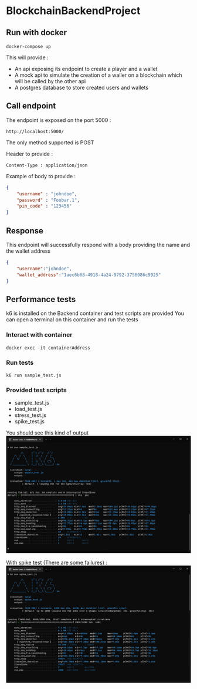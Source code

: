 # BlockchainBackendProject

## Run with docker
```shell
docker-compose up
```

This will provide : 
 - An api exposing its endpoint to create a player and a wallet
 - A mock api to simulate the creation of a waller on a blockchain which will be called by the other api
 - A postgres database to store created users and wallets

## Call endpoint
The endpoint is exposed on the port 5000 :
```
http://localhost:5000/
```

The only method supported is POST

Header to provide :
```
Content-Type : application/json
```

Example of body to provide :
```json
{
    "username" : "johndoe",
    "password" : "Foobar.1",
    "pin_code" : "123456"
}
```

## Response 
This endpoint will successfully respond with a body providing the name and the wallet address 
```json
{
    "username":"johndoe",
    "wallet_address":"1aec6b68-4918-4a24-9792-3756086c9925"
}
```

## Performance tests
k6 is installed on the Backend container and test scripts are provided
You can open a terminal on this container and run the tests

### Interact with container
```
docker exec -it containerAddress
```

### Run tests
```
k6 run sample_test.js
```

### Provided test scripts 
 - sample_test.js
 - load_test.js
 - stress_test.js
 - spike_test.js

You should see this kind of output
![sample_test](ReadMeImages/sampletest.png)

With spike test (There are some failures) :
![sample_test](ReadMeImages/spiketest.png)